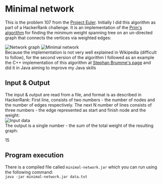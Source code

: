 # Minimal network
This is the problem 107 from the [Project Euler](https://projecteuler.net/problem=107).
Initially I did this algorithm as part of a HackerRank challenge.
It is an implementation of the [Prim's algorithm](https://en.wikipedia.org/wiki/Prim%27s_algorithm) for finding the minimum weight
spanning tree on an un-directed graph that connects the
vertices via weighted edges:

![Network graph](http://vivanov.me/images/euler107/network-graph.png)
![Minimal network](http://vivanov.me/images/euler107/minimal-network.png)  
Because the implementation is not very well explained in Wikipedia (difficult to follow), for the second version of the algorithm I followed as an example the C++ implementation of this algorithm 
at [Stephan Brumme's page](https://euler.stephan-brumme.com/107/)
and did it in Java aiming to improve my Java skills

## Input & Output
The input & output are read from a file, and format is as described in HackerRank:
First line, consists of two numbers - the number of nodes and the number of edges respectively.
The next N number of lines consists of three numbers - the edge represented as start and finish node and the weight:  
![Input data](http://vivanov.me/images/euler107/input.png)  
The output is a single number - the sum of the total weight of the resulting graph:  
  
15  

## Program execution
There is a compiled file called `minimal-network.jar` which you can run using the following command:  
`java -jar minimal-network.jar data.txt`